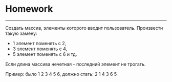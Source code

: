 # Homework

---

Создать массив, элементы которого вводит пользователь. Произвести такую замену:
  *  1 элемент поменять с 2,
  *  3 элемент поменять с 4,
  *  5 элемент поменять с 6 и тд.

Если длина массива нечетная - последний элемент не трогать.

Пример: было 1 2 3 4 5 6, должно стать: 2 1 4 3 6 5

